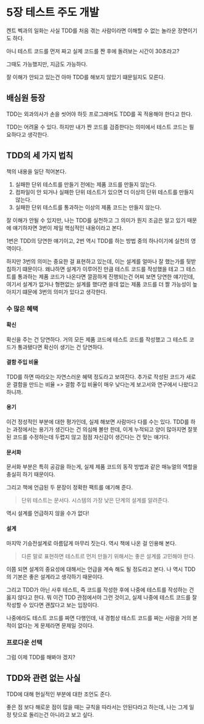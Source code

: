 # 5장 테스트 주도 개발

켄트 벡과의 일화는 사실 TDD를 처음 겪는 사람이라면 이해할 수 없는 놀라운 장면이기도 하다.

아니 테스트 코드를 먼저 짜고 실제 코드를 짠 후에 돌려보는 시간이 30초라고?

그때도 가능했지만, 지금도 가능하다.

잘 이해가 안되고 있는건 아마 TDD를 해보지 않았기 떄문일지도 모른다.

## 배심원 등장

TDD는 외과의사가 손을 씻어야 하듯 프로그래머도 TDD를 꼭 적용해야 한다고 한다.

TDD는 어려울 수 있다. 하지만 내가 짠 코드를 검증한다는 의미에서 테스트 코드는 필요하다고 생각한다.

## TDD의 세 가지 법칙

책의 내용을 일단 적어본다.

1. 실패한 단위 테스트를 만들기 전에는 제품 코드를 만들지 않는다.
2. 컴파일이 안 되거나 실패한 단위 테스트가 있으면 더 이상의 단위 테스트를 만들지 않는다.
3. 실패한 단위 테스트를 통과하는 이상의 제품 코드는 만들지 않는다.

잘 이해가 안될 수 있지만, 나는 TDD를 실천하고 그 의미가 뭔지 조금은 알고 있기 때문에 얘기하자면 3번이 제일 핵심적인 내용이라고 본다.

1번은 TDD의 당연한 얘기이고, 2번 역시 TDD를 하는 방법 중의 하나이기에 실천의 영역이다.

하지만 3번의 의미는 중요한 걸 표현하고 있는데, 이는 설계를 얼마나 잘 했는가를 뒷받침하기 떄문이다. 왜냐하면 설계가 이루어진 만큼 테스트 코드를 작성했을 테고 그 테스트를 통과하는 제품 코드가 나온다면 깔끔하게 진행되는건 어찌 보면 당연한 얘기인데, 여기서 설계가 없거나 형편없는 설계를 했다면 쓸데 없는 제품 코드를 더 짤 가능성이 높아지기 떄문에 3번의 의미가 있다고 생각한다.

### 수 많은 혜택

#### 확신

확신을 주는 건 당연하다. 거의 모든 제품 코드에 테스트 코드를 작성했고 그 테스트 코드가 통과됐다면 확신이 생기는 건 당연하다.

#### 결함 주입 비율

TDD를 하면 따라오는 자연스러운 혜택 정도라고 보여진다. 추가로 작성된 코드가 새로운 결함을 만드는 비율 => 결함 주입 비율이 매우 낮다는게 보고서와 연구에서 나왔다고 하니까.

#### 용기

이건 정성적인 부분에 대한 평가인데, 실제 해보면 사람마다 다를 수는 있다. TDD를 하는 과정에서는 용기가 생긴다는 건 의심해 볼만 한데, 이게 누적되고 양이 많아지면 잘못된 코드를 수정하는데 두렵지 않고 점점 자신감이 생긴다는 건 맞는 얘기다. 

#### 문서화

문서화 부분은 특히 공감을 하는게, 실제 제품 코드의 동작 방법과 같은 매뉴얼의 역할을 충실히 하기 때문이다.

그리고 책에 언급된 두 문장이 정확한 팩트를 얘기해 준다.

> 단위 테스트는 문서다. 시스템의 가장 낮은 단계의 설계를 알려준다.

역시 설계를 언급하지 않을 수가 없다!

#### 설계

마지막 기승전설계로 아름답게 마무리 짓는다. 역시 책에 나온 걸 인용해 본다.

> 다른 말로 표현하면 테스트르 먼저 만들기 위해서는 좋은 설계를 고민해야 한다.

이쯤 되면 설계의 중요성에 대해서는 언급을 계속 해도 될 정도라고 본다. 나 역시 TDD의 기본은 좋은 설계라고 생각하기 때문이다.

그리고 TDD가 아닌 사후 테스트, 즉 코드를 작성한 후에 나중에 테스트를 작성하는 건 옳지 않다고 한다. 뭐 이건 TDD 관점에서야 그런 것이고, 실제 나중에 테스트 코드를 잘 작성할 수 있다면 괜찮다고 보는 입장이다.

나중에라도 테스트 코드를 짜면 다행인데, 내 경험상 테스트 코드를 짜는 사람을 거의 본적이 없다는 게 문제라면 문제일 것이다.

### 프로다운 선택

그럼 이제 TDD를 해봐야 겠지?

## TDD와 관련 없는 사실

TDD에 대해 현실적인 부분에 대한 조언도 준다.

좋은 점 보다 해로운 점이 많을 때는 규칙을 따라서는 안된다라고 하는데, 나는 그게 일정 탓으로 돌리는건 아니라고 보고 싶다.